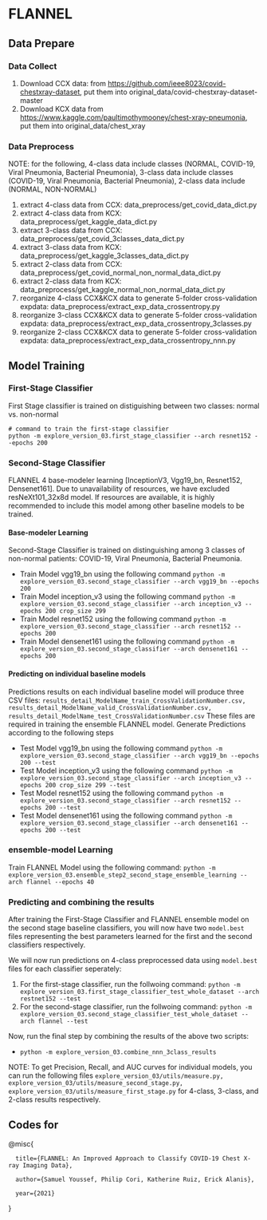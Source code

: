 # FLANNEL

## Data Prepare
### Data Collect
1. Download CCX data: from https://github.com/ieee8023/covid-chestxray-dataset, put them into original_data/covid-chestxray-dataset-master
2. Download KCX data from https://www.kaggle.com/paultimothymooney/chest-xray-pneumonia, put them into original_data/chest_xray
### Data Preprocess
NOTE: for the following, 4-class data include classes (NORMAL, COVID-19, Viral Pneumonia, Bacterial Pneumonia), 3-class data include classes (COVID-19, Viral Pneumonia, Bacterial Pneumonia), 2-class data include (NORMAL, NON-NORMAL)
1. extract 4-class data from CCX: data_preprocess/get_covid_data_dict.py 
2. extract 4-class data from KCX: data_preprocess/get_kaggle_data_dict.py
3. extract 3-class data from CCX: data_preprocess/get_covid_3classes_data_dict.py
4. extract 3-class data from KCX: data_preprocess/get_kaggle_3classes_data_dict.py
5. extract 2-class data from CCX: data_preprocess/get_covid_normal_non_normal_data_dict.py
6. extract 2-class data from KCX: data_preprocess/get_kaggle_normal_non_normal_data_dict.py
7. reorganize 4-class CCX&KCX data to generate 5-folder cross-validation expdata: data_preprocess/extract_exp_data_crossentropy.py
8. reorganize 3-class CCX&KCX data to generate 5-folder cross-validation expdata: data_preprocess/extract_exp_data_crossentropy_3classes.py
9. reorganize 2-class CCX&KCX data to generate 5-folder cross-validation expdata: data_preprocess/extract_exp_data_crossentropy_nnn.py

## Model Training
### First-Stage Classifier
First Stage classifier is trained on distiguishing between two classes: normal vs. non-normal
```
# command to train the first-stage classifier
python -m explore_version_03.first_stage_classifier --arch resnet152 --epochs 200
```
### Second-Stage Classifier

FLANNEL 4 base-modeler learning [InceptionV3, Vgg19_bn, Resnet152, Densenet161]. Due to unavailability of resources, we have excluded resNeXt101_32x8d model. If resources are available, it is highly recommended to include this model among other baseline models to be trained.

#### Base-modeler Learning
Second-Stage Classifier is trained on distinguishing among 3 classes of non-normal patients: COVID-19, Viral Pneumonia, Bacterial Pneumonia.

* Train Model vgg19_bn using the following command ```python -m explore_version_03.second_stage_classifier --arch vgg19_bn --epochs 200```
* Train Model inception_v3 using the following command ```python -m explore_version_03.second_stage_classifier --arch inception_v3 --epochs 200 crop_size 299```
* Train Model resnet152 using the following command ```python -m explore_version_03.second_stage_classifier --arch resnet152 --epochs 200```
* Train Model densenet161 using the following command ```python -m explore_version_03.second_stage_classifier --arch densenet161 --epochs 200```

#### Predicting on individual baseline models

Predictions results on each individual baseline model will produce three CSV files: ```results_detail_ModelName_train_CrossValidationNumber.csv, results_detail_ModelName_valid_CrossValidationNumber.csv, results_detail_ModelName_test_CrossValidationNumber.csv``` These files are required in training the ensemble FLANNEL model. Generate Predictions according to the following steps

* Test Model vgg19_bn using the following command ```python -m explore_version_03.second_stage_classifier --arch vgg19_bn --epochs 200 --test```
* Test Model inception_v3 using the following command ```python -m explore_version_03.second_stage_classifier --arch inception_v3 --epochs 200 crop_size 299 --test```
* Test Model resnet152 using the following command ```python -m explore_version_03.second_stage_classifier --arch resnet152 --epochs 200 --test```
* Test Model densenet161 using the following command ```python -m explore_version_03.second_stage_classifier --arch densenet161 --epochs 200 --test```

### ensemble-model Learning
Train FLANNEL Model using the following command: ```python -m explore_version_03.ensemble_step2_second_stage_ensemble_learning --arch flannel --epochs 40```

### Predicting and combining the results
After training the First-Stage Classifier and FLANNEL ensemble model on the second stage baseline classifiers, you will now have two ```model.best``` files representing the best parameters learned for the first and the second classifiers respectively.

We will now run predictions on 4-class preprocessed data using ```model.best``` files for each classifier seperately:

1. For the first-stage classifier, run the follwoing command: ```python -m explore_version_03.first_stage_classifier_test_whole_dataset --arch restnet152 --test```
2. For the second-stage classifier, run the follwoing command: ```python -m explore_version_03.second_stage_classifier_test_whole_dataset --arch flannel --test```

Now, run the final step by combining the results of the above two scripts:

* ```python -m explore_version_03.combine_nnn_3class_results```


NOTE: To get Precision, Recall, and AUC curves for individual models, you can run the following files ```explore_version_03/utils/measure.py, explore_version_03/utils/measure_second_stage.py, explore_version_03/utils/measure_first_stage.py``` for 4-class, 3-class, and 2-class results respectively.

## Codes for
@misc{ 
      
      title={FLANNEL: An Improved Approach to Classify COVID-19 Chest X-ray Imaging Data}, 
      
      author={Samuel Youssef, Philip Cori, Katherine Ruiz, Erick Alanis}, 
      
      year={2021} 

}
